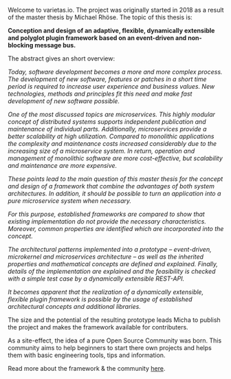 Welcome to varietas.io. The project was originally started in 2018 as a result of the master thesis by Michael Rhöse. The topic of this thesis is:

**Conception and design of an adaptive, flexible, dynamically extensible and polyglot plugin framework based on an event-driven and non-blocking message bus.**

The abstract gives an short overview:

*Today, software development becomes a more and more complex process. The development of new software, features or patches in a short time period is required to increase user experience and business values. New technologies, methods and principles fit this need and make fast development of new software possible.*

*One of the most discussed topics are microservices. This highly modular concept of distributed systems supports independent publication and maintenance of individual parts. Additionally, microservices provide a better scalability at high utilization. Compared to monolithic applications the complexity and maintenance costs increased considerably due to the increasing size of a microservice system. In return, operation and management of monolithic software are more cost-effective, but scalability and maintenance are more expensive.*

*These points lead to the main question of this master thesis for the concept and design of a framework that combine the advantages of both system architectures. In addition, it should be possible to turn an application into a pure microservice system when necessary.*

*For this purpose, established frameworks are compared to show that existing implementation do not provide the necessary characteristics. Moreover, common properties are identified which are incorporated into the concept.*

*The architectural patterns implemented into a prototype – event-driven, microkernel and microservices architecture – as well as the inherited properties and mathematical concepts are defined and explained. Finally, details of the implementation are explained and the feasibility is checked with a simple test case by a dynamically extensible REST-API.*

*It becomes apparent that the realization of a dynamically extensible, flexible plugin framework is possible by the usage of established architectural concepts and additional libraries.*

The size and the potential of the resulting prototype leads Micha to publish the project and makes the framework available for contributers.

As a site-effect, the idea of a pure Open Source Community was born. This community aims to help beginners to start there own projects and helps them with basic engineering tools, tips and information.

Read more about the framework & the community [here](https://varietas.io/about).